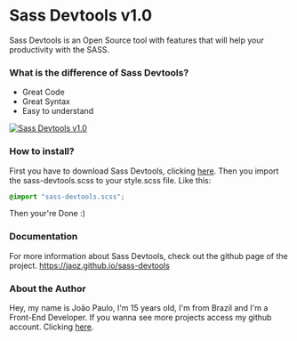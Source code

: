 Sass Devtools v1.0
===================
Sass Devtools is an Open Source tool with features that will help your productivity with the SASS.

### What is the difference of Sass Devtools?
- Great Code
- Great Syntax
- Easy to understand

[![Sass Devtools v1.0](https://www.dropbox.com/s/hkqxtxabi0z4qk0/sass-devtools.png "Sass Devtools v1.0")](http://jaoz.github.io/sass-devtools/)

### How to install?
First you have to download Sass Devtools, clicking <a href="https://jaoz.github.io/sass-devtools">here</a>.
Then you import the sass-devtools.scss to your style.scss file. Like this:

``` css
@import "sass-devtools.scss";
```
Then your're Done :)

### Documentation
For more information about Sass Devtools, check out the github page of the project. https://jaoz.github.io/sass-devtools

### About the Author
Hey, my name is João Paulo, I'm 15 years old, I'm from Brazil and I'm a Front-End Developer.
If you wanna see more projects access my github account. Clicking <a href="https://github.com/jaoz">here</a>.
